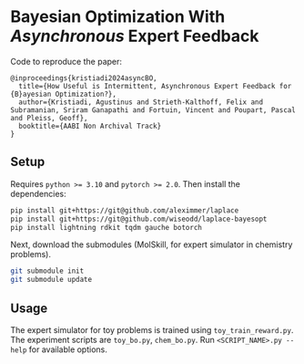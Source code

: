 # Bayesian Optimization With _Asynchronous_ Expert Feedback

Code to reproduce the paper:

```
@inproceedings{kristiadi2024asyncBO,
  title={How Useful is Intermittent, Asynchronous Expert Feedback for {B}ayesian Optimization?},
  author={Kristiadi, Agustinus and Strieth-Kalthoff, Felix and Subramanian, Sriram Ganapathi and Fortuin, Vincent and Poupart, Pascal and Pleiss, Geoff},
  booktitle={AABI Non Archival Track}
}
```

## Setup

Requires `python >= 3.10` and `pytorch >= 2.0`. Then install the dependencies:

```bash
pip install git+https://git@github.com/aleximmer/laplace
pip install git+https://git@github.com/wiseodd/laplace-bayesopt
pip install lightning rdkit tqdm gauche botorch
```

Next, download the submodules (MolSkill, for expert simulator in chemistry problems).

```bash
git submodule init
git submodule update
```

## Usage

The expert simulator for toy problems is trained using `toy_train_reward.py`. The experiment scripts are `toy_bo.py`, `chem_bo.py`. Run `<SCRIPT_NAME>.py --help` for available options.
